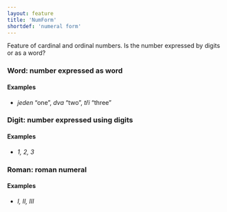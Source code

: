 ```yaml
---
layout: feature
title: 'NumForm'
shortdef: 'numeral form'
---
```


Feature of cardinal and ordinal numbers. Is the number expressed by
digits or as a word?

### Word: number expressed as word

#### Examples

* _jeden_ “one”, _dva_ “two”, _tři_ “three”

### Digit: number expressed using digits

#### Examples

* _1, 2, 3_

### Roman: roman numeral

#### Examples

* _I, II, III_
